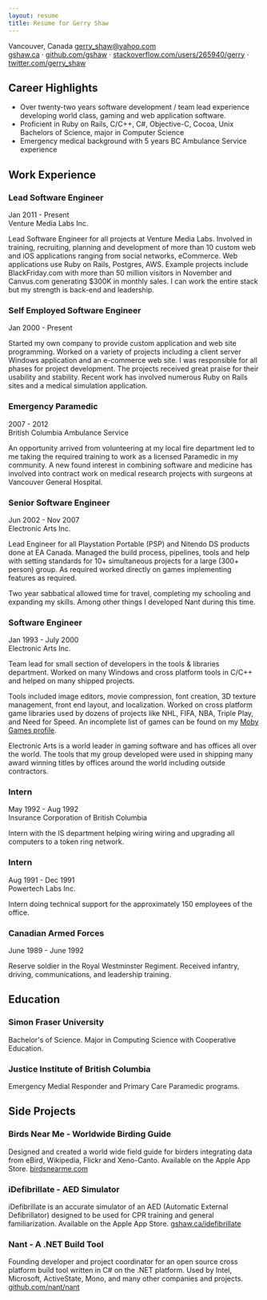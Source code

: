 ```yaml
---
layout: resume
title: Resume for Gerry Shaw
---
```


Vancouver, Canada
[gerry_shaw@yahoo.com](mailto:gerry_shaw@yahoo.com)  
[gshaw.ca](http://gshaw.ca) &middot; [github.com/gshaw](https://github.com/gshaw) &middot; [stackoverflow.com/users/265940/gerry](http://stackoverflow.com/users/265940/gerry) &middot; [twitter.com/gerry_shaw](https://twitter.com/gerry_shaw)

## Career Highlights

* Over twenty-two years software development / team lead experience developing world class, gaming and web application software.
* Proficient in Ruby on Rails, C/C++, C#, Objective-C, Cocoa, Unix Bachelors of Science, major in Computer Science
* Emergency medical background with 5 years BC Ambulance Service experience

## Work Experience

### Lead Software Engineer
Jan 2011 - Present  
Venture Media Labs Inc.

Lead Software Engineer for all projects at Venture Media Labs. Involved in training, recruiting, planning and development of more than 10 custom web and iOS applications ranging from social networks, eCommerce. Web applications use Ruby on Rails, Postgres, AWS. Example projects include BlackFriday.com with more than 50 million visitors in November and Canvus.com generating $300K in monthly sales.  I can work the entire stack but my strength is back-end and leadership.

### Self Employed Software Engineer
Jan 2000 - Present

Started my own company to provide custom application and web site programming. Worked on a variety of projects including a client server Windows application and an e-commerce web site. I was responsible for all phases for project development. The projects received great praise for their usability and stability. Recent work has involved numerous Ruby on Rails sites and a medical simulation application.

### Emergency Paramedic
2007 - 2012  
British Columbia Ambulance Service

An opportunity arrived from volunteering at my local fire department led to me taking the required training to work as a licensed Paramedic in my community. A new found interest in combining software and medicine has involved into contract work on medical research projects with surgeons at Vancouver General Hospital.

### Senior Software Engineer
Jun 2002 - Nov 2007  
Electronic Arts Inc.

Lead Engineer for all Playstation Portable (PSP) and Nitendo DS products done at EA Canada. Managed the build process, pipelines, tools and help with setting standards for 10+ simultaneous projects for a large (300+ person) group. As required worked directly on games implementing features as required.

Two year sabbatical allowed time for travel, completing my schooling and expanding my skills. Among other things I developed Nant during this time.

### Software Engineer
Jan 1993 - July 2000  
Electronic Arts Inc.

Team lead for small section of developers in the tools & libraries department. Worked on many Windows and cross platform tools in C/C++ and helped on many shipped projects.

Tools included image editors, movie compression, font creation, 3D texture management, front end layout, and localization. Worked on cross platform game libraries used by dozens of projects like NHL, FIFA, NBA, Triple Play, and Need for Speed. An incomplete list of games can be found on my [Moby Games profile](http://www.mobygames.com/developer/sheet/view/developerId=7341/).

Electronic Arts is a world leader in gaming software and has offices all over the world. The tools that my group developed were used in shipping many award winning titles by offices around the world including outside contractors.

### Intern
May 1992 - Aug 1992  
Insurance Corporation of British Columbia

Intern with the IS department helping wiring wiring and upgrading all computers to a token ring network.

### Intern
Aug 1991 - Dec 1991  
Powertech Labs Inc.

Intern doing technical support for the approximately 150 employees of the office.

### Canadian Armed Forces
June 1989 - June 1992

Reserve soldier in the Royal Westminster Regiment. Received infantry, driving, communications, and leadership training.

## Education

### Simon Fraser University
Bachelor's of Science. Major in Computing Science with Cooperative Education.

### Justice Institute of British Columbia
Emergency Medial Responder and Primary Care Paramedic programs.

## Side Projects

### Birds Near Me - Worldwide Birding Guide
Designed and created a world wide field guide for birders integrating data from eBird, Wikipedia, Flickr and Xeno-Canto. Available on the Apple App Store.
[birdsnearme.com](http://birdsnearme.com)

### iDefibrillate - AED Simulator
iDefibrillate is an accurate simulator of an AED (Automatic External Defibrillator) designed to be used for CPR training and general familiarization. Available on the Apple App Store.
[gshaw.ca/idefibrillate](http://gshaw.ca/idefibrillate/)

### Nant - A .NET Build Tool
Founding developer and project coordinator for an open source cross platform build tool written in C# on the .NET platform. Used by Intel, Microsoft, ActiveState, Mono, and many other companies and projects.
[github.com/nant/nant](https://github.com/nant/nant/)
